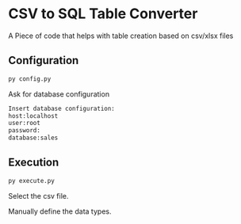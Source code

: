 # CSV to SQL Table Converter

A Piece of code that helps with table creation based on csv/xlsx files

## Configuration

```python
py config.py
```

Ask for database configuration

```python
Insert database configuration:
host:localhost
user:root
password:
database:sales
```

## Execution

```python
py execute.py
```

Select the csv file.

Manually define the data types.

